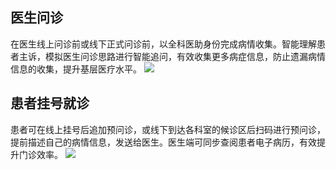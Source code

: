 ## 医生问诊
在医生线上问诊前或线下正式问诊前，以全科医助身份完成病情收集。智能理解患者主诉，模拟医生问诊思路进行智能追问，有效收集更多病症信息，防止遗漏病情信息的收集，提升基层医疗水平。
![](https://main.qcloudimg.com/raw/36e42980dd694153f3be175f7344abcf.png)

## 患者挂号就诊
患者可在线上挂号后追加预问诊，或线下到达各科室的候诊区后扫码进行预问诊，提前描述自己的病情信息，发送给医生。医生端可同步查阅患者电子病历，有效提升门诊效率。
![](https://main.qcloudimg.com/raw/f83dcfba052683bd14d5a0db12f75121.png)
